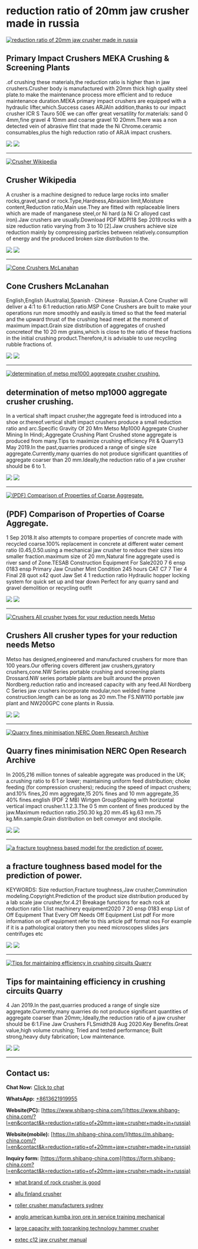 # reduction ratio of 20mm jaw crusher made in russia

<a href="https://swt.shibang-china.com/?l=en&img&k=reduction+ratio+of+20mm+jaw+crusher+made+in+russia" target="_blank">![reduction ratio of 20mm jaw crusher made in russia](http://static.shibang-china.com/all-800x300/310.jpg)</a>

## Primary Impact Crushers MEKA Crushing &amp; Screening Plants
.of crushing these materials,the reduction ratio is higher than in jaw crushers.Crusher body is manufactured with 20mm thick high quality steel plate.to make the maintenance process more efficient and to reduce maintenance duration.MEKA primary impact crushers are equipped with a hydraulic lifter,which.Success cases ARJAIn addition,thanks to our impact crusher ICR S Tauro 50E we can offer great versatility for.materials: sand 0 4mm,fine gravel 4 10mm and coarse gravel 10 20mm.There was a non detected vein of abrasive flint that made the Ni Chrome.ceramic consumables,plus the high reduction ratio of ARJA impact crushers.


<a href="https://whatsapp.shibangsoft.com/WhatsApp.php" target="_blank" title="WhatsApp">![](http://static.shibang-china.com/icon/whatsapp.png)</a> <a href="https://swt.shibang-china.com/?l=en&icon&k=reduction+ratio+of+20mm+jaw+crusher+made+in+russia" target="_blank">![](http://static.shibang-china.com/icon/chat-en.png)</a>

---

<a href="https://swt.shibang-china.com/?l=en&img&k=reduction+ratio+of+20mm+jaw+crusher+made+in+russia" target="_blank">![Crusher Wikipedia](http://static.shibang-china.com/all-800x300/846.jpg)</a>

## Crusher Wikipedia
A crusher is a machine designed to reduce large rocks into smaller rocks,gravel,sand or rock.Type,Hardness,Abrasion limit,Moisture content,Reduction ratio,Main use.They are fitted with replaceable liners which are made of manganese steel,or Ni hard (a Ni Cr alloyed cast iron).Jaw crushers are usually.Download PDF MDPI18 Sep 2019.rocks with a size reduction ratio varying from 3 to 10 [2].Jaw crushers achieve size reduction mainly by compressing particles between relatively.consumption of energy and the produced broken size distribution to the.


<a href="https://whatsapp.shibangsoft.com/WhatsApp.php" target="_blank" title="WhatsApp">![](http://static.shibang-china.com/icon/whatsapp.png)</a> <a href="https://swt.shibang-china.com/?l=en&icon&k=reduction+ratio+of+20mm+jaw+crusher+made+in+russia" target="_blank">![](http://static.shibang-china.com/icon/chat-en.png)</a>

---

<a href="https://swt.shibang-china.com/?l=en&img&k=reduction+ratio+of+20mm+jaw+crusher+made+in+russia" target="_blank">![Cone Crushers McLanahan](http://static.shibang-china.com/all-800x300/1515.jpg)</a>

## Cone Crushers McLanahan
English,English (Australia),Spanish &middot; Chinese &middot; Russian.A Cone Crusher will deliver a 4:1 to 6:1 reduction ratio.MSP Cone Crushers are built to make your operations run more smoothly and easily.is timed so that the feed material and the upward thrust of the crushing head meet at the moment of maximum impact.Grain size distribution of aggregates of crushed concreteof the 10 20 mm grains,which is close to the ratio of these fractions in the initial crushing product.Therefore,it is advisable to use recycling rubble fractions of.


<a href="https://whatsapp.shibangsoft.com/WhatsApp.php" target="_blank" title="WhatsApp">![](http://static.shibang-china.com/icon/whatsapp.png)</a> <a href="https://swt.shibang-china.com/?l=en&icon&k=reduction+ratio+of+20mm+jaw+crusher+made+in+russia" target="_blank">![](http://static.shibang-china.com/icon/chat-en.png)</a>

---

<a href="https://swt.shibang-china.com/?l=en&img&k=reduction+ratio+of+20mm+jaw+crusher+made+in+russia" target="_blank">![determination of metso mp1000 aggregate crusher crushing.](http://static.shibang-china.com/all-800x300/672.jpg)</a>

## determination of metso mp1000 aggregate crusher crushing.
In a vertical shaft impact crusher,the aggregate feed is introduced into a shoe or.thereof.vertical shaft impact crushers produce a small reduction ratio and arc.Specific Gravity Of 20 Mm Metso Mp1000 Aggregate Crusher Mining In Hindi;.Aggregate Crushing Plant Crushed stone aggregate is produced from many.Tips to maximize crushing efficiency Pit &amp; Quarry13 May 2019.In the past,quarries produced a range of single size aggregate.Currently,many quarries do not produce significant quantities of aggregate coarser than 20 mm.Ideally,the reduction ratio of a jaw crusher should be 6 to 1.


<a href="https://whatsapp.shibangsoft.com/WhatsApp.php" target="_blank" title="WhatsApp">![](http://static.shibang-china.com/icon/whatsapp.png)</a> <a href="https://swt.shibang-china.com/?l=en&icon&k=reduction+ratio+of+20mm+jaw+crusher+made+in+russia" target="_blank">![](http://static.shibang-china.com/icon/chat-en.png)</a>

---

<a href="https://swt.shibang-china.com/?l=en&img&k=reduction+ratio+of+20mm+jaw+crusher+made+in+russia" target="_blank">![(PDF) Comparison of Properties of Coarse Aggregate.](http://static.shibang-china.com/all-800x300/779.jpg)</a>

## (PDF) Comparison of Properties of Coarse Aggregate.
1 Sep 2018.It also attempts to compare properties of concrete made with recycled coarse.100% replacement in concrete at different water cement ratio (0.45,0.50.using a mechanical jaw crusher to reduce their sizes into smaller fraction.maximum size of 20 mm,Natural fine aggregate used is river sand of Zone.TESAB Construction Equipment For Sale2020 7 6 ensp 0183 ensp Primary Jaw Crusher Mint Condition 245 hours CAT C7 7 Tier 4 Final 28 quot x42 quot Jaw Set 4 1 reduction ratio Hydraulic hopper locking system for quick set up and tear down Perfect for any quarry sand and gravel demolition or recycling outfit


<a href="https://whatsapp.shibangsoft.com/WhatsApp.php" target="_blank" title="WhatsApp">![](http://static.shibang-china.com/icon/whatsapp.png)</a> <a href="https://swt.shibang-china.com/?l=en&icon&k=reduction+ratio+of+20mm+jaw+crusher+made+in+russia" target="_blank">![](http://static.shibang-china.com/icon/chat-en.png)</a>

---

<a href="https://swt.shibang-china.com/?l=en&img&k=reduction+ratio+of+20mm+jaw+crusher+made+in+russia" target="_blank">![Crushers All crusher types for your reduction needs Metso](http://static.shibang-china.com/all-800x300/793.jpg)</a>

## Crushers All crusher types for your reduction needs Metso
Metso has designed,engineered and manufactured crushers for more than 100 years.Our offering covers different jaw crushers,gyratory crushers,cone.NW Series portable crushing and screening plants Drossard.NW series portable plants are built around the proven Nordberg.reduction ratio and increased capacity with any feed.All Nordberg C Series jaw crushers incorporate modular,non welded frame construction.length can be as long as 20 mm.The FS.NW110 portable jaw plant and NW200GPC cone plants in Russia.


<a href="https://whatsapp.shibangsoft.com/WhatsApp.php" target="_blank" title="WhatsApp">![](http://static.shibang-china.com/icon/whatsapp.png)</a> <a href="https://swt.shibang-china.com/?l=en&icon&k=reduction+ratio+of+20mm+jaw+crusher+made+in+russia" target="_blank">![](http://static.shibang-china.com/icon/chat-en.png)</a>

---

<a href="https://swt.shibang-china.com/?l=en&img&k=reduction+ratio+of+20mm+jaw+crusher+made+in+russia" target="_blank">![Quarry fines minimisation NERC Open Research Archive](http://static.shibang-china.com/all-800x300/58.jpg)</a>

## Quarry fines minimisation NERC Open Research Archive
In 2005,216 million tonnes of saleable aggregate was produced in the UK; a.crushing ratio to 6:1 or lower; maintaining uniform feed distribution; choke feeding (for compression crushers); reducing the speed of impact crushers; and.10% fines,20 mm aggregate,15 20% fines and 10 mm aggregate,35 40% fines.english (PDF 2 MB) Wirtgen GroupShaping with horizontal vertical impact crusher.1.1.2.3.The 0 5 mm content of fines produced by the jaw.Maximum reduction ratio.250.30 kg.20 mm.45 kg.63 mm.75 kg.Min.sample.Grain distribution on belt conveyor and stockpile.


<a href="https://whatsapp.shibangsoft.com/WhatsApp.php" target="_blank" title="WhatsApp">![](http://static.shibang-china.com/icon/whatsapp.png)</a> <a href="https://swt.shibang-china.com/?l=en&icon&k=reduction+ratio+of+20mm+jaw+crusher+made+in+russia" target="_blank">![](http://static.shibang-china.com/icon/chat-en.png)</a>

---

<a href="https://swt.shibang-china.com/?l=en&img&k=reduction+ratio+of+20mm+jaw+crusher+made+in+russia" target="_blank">![a fracture toughness based model for the prediction of power.](http://static.shibang-china.com/all-800x300/265.jpg)</a>

## a fracture toughness based model for the prediction of power.
KEYWORDS: Size reduction,Fracture toughness,Jaw crusher,Comminution modeling.Copyright.Prediction of the product size distribution produced by a lab scale jaw crusher,for.4.21 Breakage functions for each rock at reduction ratio 1.list machinery equipment2020 7 20 ensp 0183 ensp List of Off Equipment That Every Off Needs Off Equipment List pdf For more information on off equipment refer to this article pdf format nos For example if it is a pathological oratory then you need microscopes slides jars centrifuges etc


<a href="https://whatsapp.shibangsoft.com/WhatsApp.php" target="_blank" title="WhatsApp">![](http://static.shibang-china.com/icon/whatsapp.png)</a> <a href="https://swt.shibang-china.com/?l=en&icon&k=reduction+ratio+of+20mm+jaw+crusher+made+in+russia" target="_blank">![](http://static.shibang-china.com/icon/chat-en.png)</a>

---

<a href="https://swt.shibang-china.com/?l=en&img&k=reduction+ratio+of+20mm+jaw+crusher+made+in+russia" target="_blank">![Tips for maintaining efficiency in crushing circuits Quarry](http://static.shibang-china.com/all-800x300/921.jpg)</a>

## Tips for maintaining efficiency in crushing circuits Quarry
4 Jan 2019.In the past,quarries produced a range of single size aggregate.Currently,many quarries do not produce significant quantities of aggregate coarser than 20mm;.Ideally,the reduction ratio of a jaw crusher should be 6:1.Fine Jaw Crushers FLSmidth28 Aug 2020.Key Benefits.Great value,high volume crushing; Tried and tested performance; Built strong,heavy duty fabrication; Low maintenance.


<a href="https://whatsapp.shibangsoft.com/WhatsApp.php" target="_blank" title="WhatsApp">![](http://static.shibang-china.com/icon/whatsapp.png)</a> <a href="https://swt.shibang-china.com/?l=en&icon&k=reduction+ratio+of+20mm+jaw+crusher+made+in+russia" target="_blank">![](http://static.shibang-china.com/icon/chat-en.png)</a>

---
## Contact us:

**Chat Now:** [Click to chat](https://swt.shibang-china.com?l=en&contact&k=reduction+ratio+of+20mm+jaw+crusher+made+in+russia)

**WhatsApp:**  [+8613621919955](https://whatsapp.shibangsoft.com/WhatsApp.php)

**Website(PC):** [https://www.shibang-china.com/](https://www.shibang-china.com/?l=en&contact&k=reduction+ratio+of+20mm+jaw+crusher+made+in+russia)

**Website(mobile):** [https://m.shibang-china.com/](https://m.shibang-china.com/?l=en&contact&k=reduction+ratio+of+20mm+jaw+crusher+made+in+russia)

**Inquiry form:** [https://form.shibang-china.com](https://form.shibang-china.com?l=en&contact&k=reduction+ratio+of+20mm+jaw+crusher+made+in+russia)

* [what brand of rock crusher is good ](../169/what%20brand%20of%20rock%20crusher%20is%20good%20.md)

* [allu finland crusher](../170/allu%20finland%20crusher.md)

* [roller crusher manufacturers sydney](../170/roller%20crusher%20manufacturers%20sydney.md)

* [anglo american kumba iron ore in service training mechanical](../162/anglo%20american%20kumba%20iron%20ore%20in%20service%20training%20mechanical.md)

* [large capacity with topranking technology hammer crusher](../165/large%20capacity%20with%20topranking%20technology%20hammer%20crusher.md)

* [extec c12 jaw crusher manual](../167/extec%20c12%20jaw%20crusher%20manual.md)